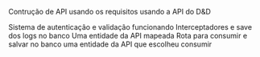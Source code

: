 Contrução de API usando os requisitos usando a API do D&D

Sistema de autenticação e validação funcionando
Interceptadores e save dos logs no banco
Uma entidade da API mapeada
Rota para consumir e salvar no banco uma entidade da API que escolheu consumir